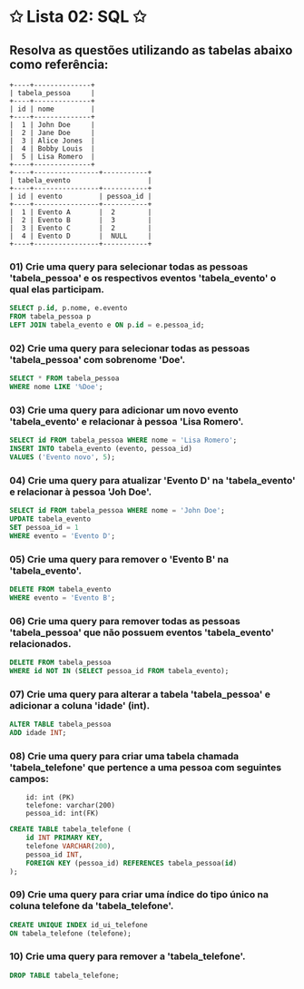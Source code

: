 # ✩ Lista 02: SQL ✩
## Resolva as questões utilizando as tabelas abaixo como referência:

```shell
+----+--------------+
| tabela_pessoa     |
+----+--------------+
| id | nome         |
+----+--------------+
|  1 | John Doe     |
|  2 | Jane Doe     |
|  3 | Alice Jones  |
|  4 | Bobby Louis  |
|  5 | Lisa Romero  |
+----+--------------+
+----+----------------+-----------+
| tabela_evento                   |
+----+----------------+-----------+
| id | evento         | pessoa_id |
+----+----------------+-----------+
|  1 | Evento A       |  2        |
|  2 | Evento B       |  3        |
|  3 | Evento C       |  2        |
|  4 | Evento D       |  NULL     |
+----+----------------+-----------+
```

### 01) Crie uma query para selecionar todas as pessoas 'tabela_pessoa' e os respectivos eventos 'tabela_evento' o qual elas participam.
````sql
SELECT p.id, p.nome, e.evento
FROM tabela_pessoa p
LEFT JOIN tabela_evento e ON p.id = e.pessoa_id;
````

### 02) Crie uma query para selecionar todas as pessoas 'tabela_pessoa' com sobrenome 'Doe'.
````sql
SELECT * FROM tabela_pessoa
WHERE nome LIKE '%Doe';
````

### 03) Crie uma query para adicionar um novo evento 'tabela_evento' e relacionar à pessoa 'Lisa Romero'.
````sql
SELECT id FROM tabela_pessoa WHERE nome = 'Lisa Romero';
INSERT INTO tabela_evento (evento, pessoa_id)
VALUES ('Evento novo', 5);
````

### 04) Crie uma query para atualizar 'Evento D' na 'tabela_evento' e relacionar à pessoa 'Joh Doe'.
````sql
SELECT id FROM tabela_pessoa WHERE nome = 'John Doe';
UPDATE tabela_evento
SET pessoa_id = 1
WHERE evento = 'Evento D';
````

### 05) Crie uma query para remover o 'Evento B' na 'tabela_evento'.
````sql
DELETE FROM tabela_evento
WHERE evento = 'Evento B';
````

### 06) Crie uma query para remover todas as pessoas 'tabela_pessoa' que não possuem eventos 'tabela_evento' relacionados.
````sql
DELETE FROM tabela_pessoa
WHERE id NOT IN (SELECT pessoa_id FROM tabela_evento);
````

### 07) Crie uma query para alterar a tabela 'tabela_pessoa' e adicionar a coluna 'idade' (int).
````sql
ALTER TABLE tabela_pessoa
ADD idade INT;
````

### 08) Crie uma query para criar uma tabela chamada 'tabela_telefone' que pertence a uma pessoa com seguintes campos:
````shell
    id: int (PK)
    telefone: varchar(200)
    pessoa_id: int(FK)
````

````sql
CREATE TABLE tabela_telefone (
    id INT PRIMARY KEY,
    telefone VARCHAR(200),
    pessoa_id INT,
    FOREIGN KEY (pessoa_id) REFERENCES tabela_pessoa(id)
);
````

### 09) Crie uma query para criar uma índice do tipo **único** na coluna telefone da 'tabela_telefone'.
````sql
CREATE UNIQUE INDEX id_ui_telefone
ON tabela_telefone (telefone);
````

### 10) Crie uma query para remover a 'tabela_telefone'.
````sql
DROP TABLE tabela_telefone;
````
